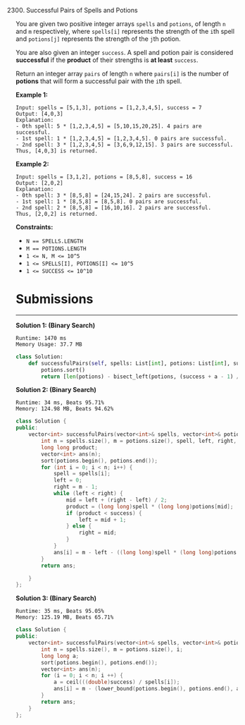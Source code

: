 2300. Successful Pairs of Spells and Potions

You are given two positive integer arrays `spells` and `potions`, of length `n` and `m` respectively, where `spells[i]` represents the strength of the `i`th spell and `potions[j]` represents the strength of the `j`th potion.

You are also given an integer `success`. A spell and potion pair is considered **successful** if the **product** of their strengths is **at least** `success`.

Return an integer array `pairs` of length `n` where `pairs[i]` is the number of **potions** that will form a successful pair with the `i`th spell.

 

**Example 1:**
```
Input: spells = [5,1,3], potions = [1,2,3,4,5], success = 7
Output: [4,0,3]
Explanation:
- 0th spell: 5 * [1,2,3,4,5] = [5,10,15,20,25]. 4 pairs are successful.
- 1st spell: 1 * [1,2,3,4,5] = [1,2,3,4,5]. 0 pairs are successful.
- 2nd spell: 3 * [1,2,3,4,5] = [3,6,9,12,15]. 3 pairs are successful.
Thus, [4,0,3] is returned.
```

**Example 2:**
```
Input: spells = [3,1,2], potions = [8,5,8], success = 16
Output: [2,0,2]
Explanation:
- 0th spell: 3 * [8,5,8] = [24,15,24]. 2 pairs are successful.
- 1st spell: 1 * [8,5,8] = [8,5,8]. 0 pairs are successful. 
- 2nd spell: 2 * [8,5,8] = [16,10,16]. 2 pairs are successful. 
Thus, [2,0,2] is returned.
```

**Constraints:**

* `N == SPELLS.LENGTH`
* `M == POTIONS.LENGTH`
* `1 <= N, M <= 10^5`
* `1 <= SPELLS[I], POTIONS[I] <= 10^5`
* `1 <= SUCCESS <= 10^10`

# Submissions
---
**Solution 1: (Binary Search)**
```
Runtime: 1470 ms
Memory Usage: 37.7 MB
```
```python
class Solution:
    def successfulPairs(self, spells: List[int], potions: List[int], success: int) -> List[int]:
        potions.sort()
        return [len(potions) - bisect_left(potions, (success + a - 1) // a) for a in spells]
```

**Solution 2: (Binary Search)**
```
Runtime: 34 ms, Beats 95.71%
Memory: 124.98 MB, Beats 94.62%
```
```c++
class Solution {
public:
    vector<int> successfulPairs(vector<int>& spells, vector<int>& potions, long long success) {
        int n = spells.size(), m = potions.size(), spell, left, right, mid;
        long long product;
        vector<int> ans(n);
        sort(potions.begin(), potions.end());
        for (int i = 0; i < n; i++) {
            spell = spells[i];
            left = 0;
            right = m - 1;
            while (left < right) {
                mid = left + (right - left) / 2;
                product = (long long)spell * (long long)potions[mid];
                if (product < success) {
                    left = mid + 1;
                } else {
                    right = mid;
                }
            }
            ans[i] = m - left - ((long long)spell * (long long)potions[left] < success);
        }
        return ans;

    }
};
```

**Solution 3: (Binary Search)**
```
Runtime: 35 ms, Beats 95.05%
Memory: 125.19 MB, Beats 65.71%
```
```c++
class Solution {
public:
    vector<int> successfulPairs(vector<int>& spells, vector<int>& potions, long long success) {
        int n = spells.size(), m = potions.size(), i;
        long long a;
        sort(potions.begin(), potions.end());
        vector<int> ans(n);
        for (i = 0; i < n; i ++) {
            a = ceil(((double)success) / spells[i]);
            ans[i] = m - (lower_bound(potions.begin(), potions.end(), a) - potions.begin());
        }
        return ans;
    }
};
```
